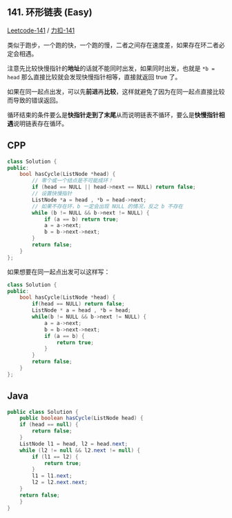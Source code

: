 ## 141. 环形链表 (Easy)

[Leetcode-141](https://leetcode.com/problems/linked-list-cycle/) / [力扣-141](https://leetcode-cn.com/problems/linked-list-cycle/)

类似于跑步，一个跑的快，一个跑的慢，二者之间存在速度差，如果存在环二者必定会相遇。

注意先比较快慢指针的**地址**的话就不能同时出发，如果同时出发，也就是 `*b = head` 那么直接比较就会发现快慢指针相等，直接就返回 true 了。

如果在同一起点出发，可以先**前进**再**比较**，这样就避免了因为在同一起点直接比较而导致的错误返回。

循环结束的条件要么是**快指针走到了末尾**从而说明链表不循环，要么是**快慢指针相遇**说明链表存在循环。

## CPP

```cpp
class Solution {
public:
    bool hasCycle(ListNode *head) {
        // 零个或一个结点是不可能成环！
        if (head == NULL || head->next == NULL) return false; 
        // 设置快慢指针
        ListNode *a = head , *b = head->next;
        // 如果不存在环，b 一定会出现 NULL 的情况，反之 b 不存在
        while (b != NULL && b->next != NULL) {
            if (a == b) return true;
            a = a->next;
            b = b->next->next;
        }
        return false;
    }
};
```

如果想要在同一起点出发可以这样写：

```cpp
class Solution {
public:
    bool hasCycle(ListNode *head) {
        if(head == NULL) return false;
        ListNode * a = head , *b = head;
        while(b != NULL && b->next != NULL) {
            a = a->next;
            b = b->next->next;
            if (a == b) {
                return true;
            }
        }
        return false;
    }
};
```

## Java

```java
public class Solution {
    public boolean hasCycle(ListNode head) {
    if (head == null) {
        return false;
    }
    ListNode l1 = head, l2 = head.next;
    while (l2 != null && l2.next != null) {
        if (l1 == l2) {
            return true;
        }
        l1 = l1.next;
        l2 = l2.next.next;
    }
    return false;
    }
}
```